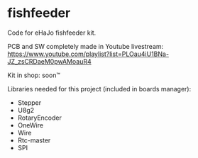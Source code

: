 # fishfeeder

Code for eHaJo fishfeeder kit.

PCB and SW completely made in Youtube livestream:
https://www.youtube.com/playlist?list=PLOau4iU1BNa-JZ_zsCRDaeM0pwAMoauR4

Kit in shop:	soon™

Libraries needed for this project (included in boards manager):
- Stepper
- U8g2
- RotaryEncoder
- OneWire
- Wire
- Rtc-master
- SPI